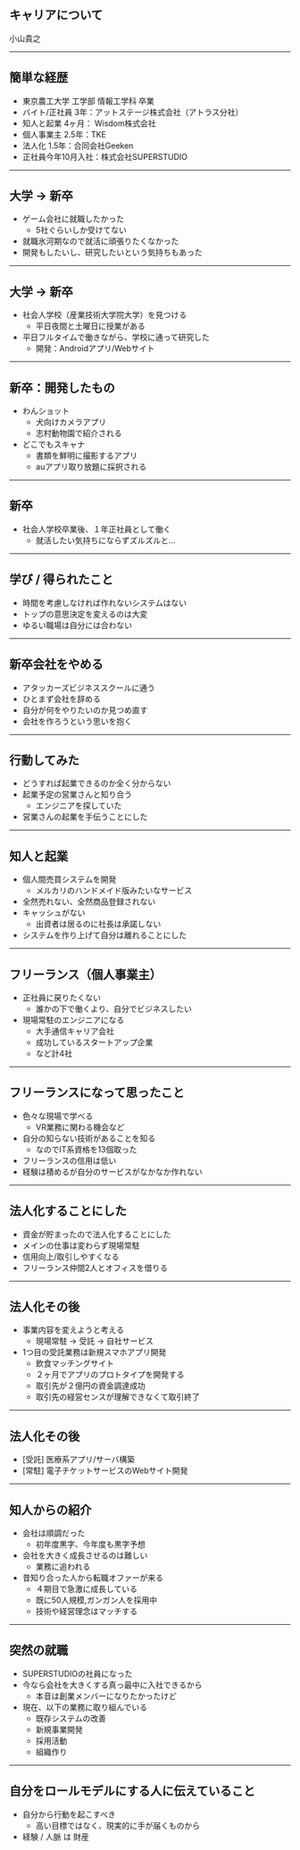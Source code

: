 ## キャリアについて

小山貴之

---

## 簡単な経歴

- 東京農工大学 工学部 情報工学科 卒業
- バイト/正社員 3年：アットステージ株式会社（アトラス分社）
- 知人と起業 4ヶ月： Wisdom株式会社
- 個人事業主 2.5年：TKE
- 法人化 1.5年：合同会社Geeken
- 正社員今年10月入社：株式会社SUPERSTUDIO

---

## 大学 -> 新卒

- ゲーム会社に就職したかった
  - 5社ぐらいしか受けてない
- 就職氷河期なので就活に頑張りたくなかった
- 開発もしたいし、研究したいという気持ちもあった

---

## 大学 -> 新卒

- 社会人学校（産業技術大学院大学）を見つける
  - 平日夜間と土曜日に授業がある
- 平日フルタイムで働きながら、学校に通って研究した
  - 開発：Androidアプリ/Webサイト

---

## 新卒：開発したもの

- わんショット
  - 犬向けカメラアプリ
  - 志村動物園で紹介される
- どこでもスキャナ
  - 書類を鮮明に撮影するアプリ
  - auアプリ取り放題に採択される

---

## 新卒

- 社会人学校卒業後、１年正社員として働く
  - 就活したい気持ちにならずズルズルと...

---

## 学び / 得られたこと

- 時間を考慮しなければ作れないシステムはない
- トップの意思決定を変えるのは大変
- ゆるい職場は自分には合わない

---

## 新卒会社をやめる

- アタッカーズビジネススクールに通う
- ひとまず会社を辞める
- 自分が何をやりたいのか見つめ直す
- 会社を作ろうという思いを抱く

---

## 行動してみた

- どうすれば起業できるのか全く分からない
- 起業予定の営業さんと知り合う
  - エンジニアを探していた
- 営業さんの起業を手伝うことにした

---

## 知人と起業

- 個人間売買システムを開発
  - メルカリのハンドメイド版みたいなサービス
- 全然売れない、全然商品登録されない
- キャッシュがない
  - 出資者は居るのに社長は承諾しない
- システムを作り上げて自分は離れることにした

---

## フリーランス（個人事業主）

- 正社員に戻りたくない
  - 誰かの下で働くより、自分でビジネスしたい
- 現場常駐のエンジニアになる
  - 大手通信キャリア会社
  - 成功しているスタートアップ企業
  - など計4社

---

## フリーランスになって思ったこと

- 色々な現場で学べる
  - VR業務に関わる機会など
- 自分の知らない技術があることを知る
  - なのでIT系資格を13個取った
- フリーランスの信用は低い
- 経験は積めるが自分のサービスがなかなか作れない

---

## 法人化することにした

- 資金が貯まったので法人化することにした
- メインの仕事は変わらず現場常駐
- 信用向上/取引しやすくなる
- フリーランス仲間2人とオフィスを借りる

---

## 法人化その後

- 事業内容を変えようと考える
  - 現場常駐 -> 受託 -> 自社サービス
- 1つ目の受託業務は新規スマホアプリ開発
  - 飲食マッチングサイト
  - ２ヶ月でアプリのプロトタイプを開発する
  - 取引先が２億円の資金調達成功
  - 取引先の経営センスが理解できなくて取引終了

---

## 法人化その後

- [受託] 医療系アプリ/サーバ構築
- [常駐] 電子チケットサービスのWebサイト開発

---

## 知人からの紹介

- 会社は順調だった
  - 初年度黒字、今年度も黒字予想
- 会社を大きく成長させるのは難しい
  - 業務に追われる
- 昔知り合った人から転職オファーが来る
  - ４期目で急激に成長している
  - 既に50人規模,ガンガン人を採用中
  - 技術や経営理念はマッチする

---

## 突然の就職

- SUPERSTUDIOの社員になった
- 今なら会社を大きくする真っ最中に入社できるから
  - 本音は創業メンバーになりたかったけど
- 現在、以下の業務に取り組んでいる
  - 既存システムの改善
  - 新規事業開発
  - 採用活動
  - 組織作り

---

## 自分をロールモデルにする人に伝えていること

- 自分から行動を起こすべき
  - 高い目標ではなく、現実的に手が届くものから
- 経験 / 人脈 は 財産




